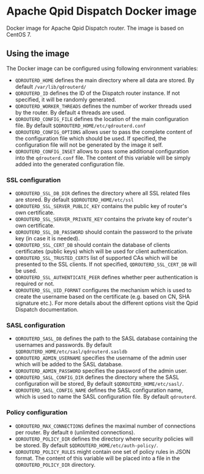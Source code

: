 # Apache Qpid Dispatch Docker image

Docker image for Apache Qpid Dispatch router. The image is based on CentOS 7.

## Using the image

The Docker image can be configured using following environment variables:

- `QDROUTERD_HOME` defines the main directory where all data are stored. By default `/var/lib/qdrouterd/`
- `QDROUTERD_ID` defines the ID of the Dispatch router instance. If not specified, it will be randomly generated.
- `QDROUTERD_WORKER_THREADS` defines the number of worker threads used by the router. By default `4` threads are used.
- `QDROUTERD_CONFIG_FILE` defines the location of the main configuration file. By default `$QDROUTERD_HOME/etc/qdrouterd.conf`
- `QDROUTERD_CONFIG_OPTIONS` allows user to pass the complete content of the configuration file which should be used. If specified, the configuration file will not be generated by the image it self.
- `QDROUTERD_CONFIG_INSET` allows to pass some additional configuration into the `qdrouterd.conf` file. The content of this variable will be simply added into the generated configuration file.

### SSL configuration

- `QDROUTERD_SSL_DB_DIR` defines the directory where all SSL related files are stored. By default `$QDROUTERD_HOME/etc/ssl`
- `QDROUTERD_SSL_SERVER_PUBLIC_KEY` contains the public key of router's own certificate.
- `QDROUTERD_SSL_SERVER_PRIVATE_KEY` contains the private key of router's own certificate.
- `QDROUTERD_SSL_DB_PASSWORD` should contain the password to the private key (in case it is needed).
- `QDROUTERD_SSL_CERT_DB` should contain the database of clients certificates (public keys) which will be used for client authentication.
- `QDROUTERD_SSL_TRUSTED_CERTS` list of supported CAs which will be presented to the SSL clients. If not specified, `QDROUTERD_SSL_CERT_DB` will be used.
- `QDROUTERD_SSL_AUTHENTICATE_PEER` defines whether peer authentication is required or not.
- `QDROUTERD_SSL_UID_FORMAT` configures the mechanism which is used to create the username based on the certificate (e.g. based on CN, SHA signature etc.). For more details about the different options visit the Qpid Dispatch documentation.

### SASL configuration

- `QDROUTERD_SASL_DB` defines the path to the SASL database containing the usernames and passwords. By default `$QDROUTERD_HOME/etc/sasl/qdrouterd.sasldb`
- `QDROUTERD_ADMIN_USERNAME` specifies the username of the admin user which will be added to the ŚASL database.
- `QDROUTERD_ADMIN_PASSWORD` specifies the password of the admin user.
- `QDROUTERD_SASL_CONFIG_DIR` defines the directory where the SASL configuration will be stored, By default `$QDROUTERD_HOME/etc/sasl/`.
- `QDROUTERD_SASL_CONFIG_NAME` defines the SASL configuration name, which is used to name the SASL configuration file. By default `qdrouterd`.

### Policy configuration

- `QDROUTERD_MAX_CONNECTIONS` defines the maximal number of connections per router. By default `0` (unlimited connections).
- `QDROUTERD_POLICY_DIR` defines the directory where security policies will be stored. By default `$QDROUTERD_HOME/etc/auth-policy/`.
- `QDROUTERD_POLICY_RULES` might contain one set of policy rules in JSON format. The content of this variable will be placed into a file in the `QDROUTERD_POLICY_DIR` directory.
